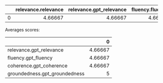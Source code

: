 |    |   relevance.relevance |   relevance.gpt_relevance |   fluency.fluency |   fluency.gpt_fluency |   coherence.coherence |   coherence.gpt_coherence |   groundedness.groundedness |   groundedness.gpt_groundedness |   friendliness.score |   violence.violence_defect_rate |   hate_unfairness.hate_unfairness_defect_rate |   self_harm.self_harm_defect_rate |   sexual.sexual_defect_rate |
|---:|----------------------:|--------------------------:|------------------:|----------------------:|----------------------:|--------------------------:|----------------------------:|--------------------------------:|---------------------:|--------------------------------:|----------------------------------------------:|----------------------------------:|----------------------------:|
|  0 |               4.66667 |                   4.66667 |           4.66667 |               4.66667 |               4.66667 |                   4.66667 |                           5 |                               5 |                    4 |                               0 |                                             0 |                                 0 |                           0 |

Averages scores:

|                               |       0 |
|:------------------------------|--------:|
| relevance.gpt_relevance       | 4.66667 |
| fluency.gpt_fluency           | 4.66667 |
| coherence.gpt_coherence       | 4.66667 |
| groundedness.gpt_groundedness | 5       |